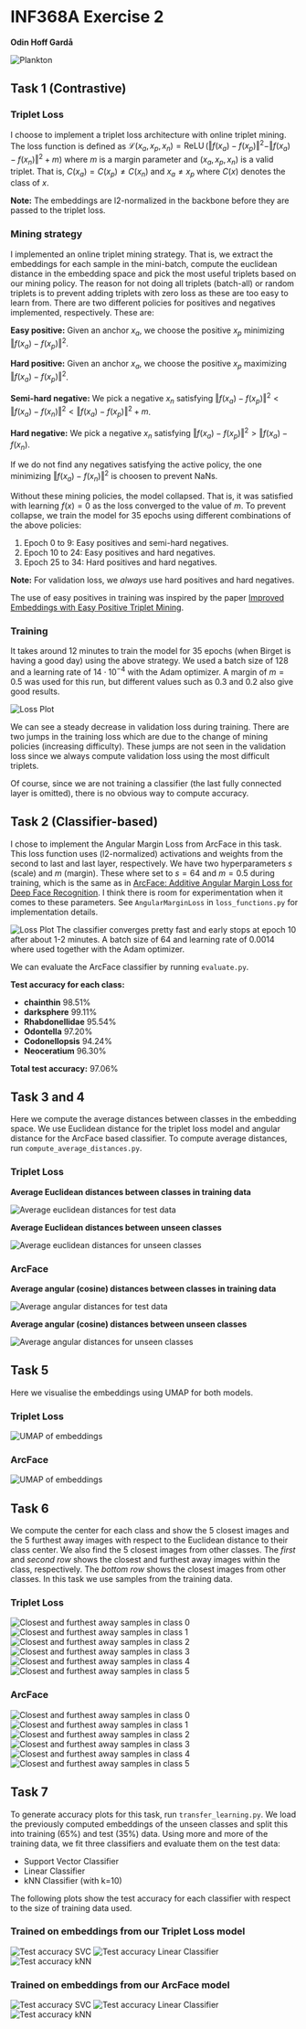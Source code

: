 # INF368A Exercise 2
**Odin Hoff Gardå**

![Plankton](figs/plankton.png)

## Task 1 (Contrastive)

### Triplet Loss
I choose to implement a triplet loss architecture with online triplet mining. The loss function is defined as $\mathcal{L}(x_a, x_p, x_n) = \operatorname{ReLU}(\Vert f(x_a) - f(x_p) \Vert^2 - \Vert f(x_a) - f(x_n) \Vert^2 + m)$ where $m$ is a margin parameter and $(x_a, x_p, x_n)$ is a valid triplet. That is, $C(x_a) = C(x_p) \neq C(x_n)$ and $x_a \neq x_p$ where $C(x)$ denotes the class of $x$.

**Note:** The embeddings are l2-normalized in the backbone before they are passed to the triplet loss.

### Mining strategy
I implemented an online triplet mining strategy. That is, we extract the embeddings for each sample in the mini-batch, compute the euclidean distance in the embedding space and pick the most useful triplets based on our mining policy. The reason for not doing all triplets (batch-all) or random triplets is to prevent adding triplets with zero loss as these are too easy to learn from. There are two different policies for positives and negatives implemented, respectively. These are:

**Easy positive:** Given an anchor $x_a$, we choose the positive $x_p$ minimizing $\Vert f(x_a) - f(x_p)\Vert^2$.

**Hard positive:** Given an anchor $x_a$, we choose the positive $x_p$ maximizing $\Vert f(x_a) - f(x_p)\Vert^2$.

**Semi-hard negative:** We pick a negative $x_n$ satisfying $\Vert f(x_a) - f(x_p) \Vert^2 < \Vert f(x_a) - f(x_n) \Vert^2 < \Vert f(x_a) - f(x_p) \Vert^2 + m$.

**Hard negative:** We pick a negative $x_n$ satisfying $\Vert f(x_a) - f(x_p) \Vert^2 > \Vert f(x_a) - f(x_n)$. 

If we do not find any negatives satisfying the active policy, the one minimizing $\Vert f(x_a) - f(x_n)\Vert^2$ is choosen to prevent NaNs.

Without these mining policies, the model collapsed. That is, it was satisfied with learning $f(x)=0$ as the loss converged to the value of $m$. To prevent collapse, we train the model for 35 epochs using different combinations of the above policies:

1. Epoch 0 to 9: Easy positives and semi-hard negatives.
2. Epoch 10 to 24: Easy positives and hard negatives.
3. Epoch 25 to 34: Hard positives and hard negatives.

**Note:** For validation loss, we *always* use hard positives and hard negatives.

The use of easy positives in training was inspired by the paper [Improved Embeddings with Easy Positive Triplet Mining](https://arxiv.org/abs/1904.04370).

### Training
It takes around 12 minutes to train the model for 35 epochs (when Birget is having a good day) using the above strategy. We used a batch size of 128 and a learning rate of $14\cdot10^{-4}$ with the Adam optimizer. A margin of $m=0.5$ was used for this run, but different values such as 0.3 and 0.2 also give good results.
 
![Loss Plot](figs/triplet_loss/training_plot.png)

We can see a steady decrease in validation loss during training. There are two jumps in the training loss which are due to the change of mining policies (increasing difficulty). These jumps are not seen in the validation loss since we always compute validation loss using the most difficult triplets.

Of course, since we are not training a classifier (the last fully connected layer is omitted), there is no obvious way to compute accuracy.

## Task 2 (Classifier-based)
I chose to implement the Angular Margin Loss from ArcFace in this task. This loss function uses (l2-normalized) activations and weights from the second to last and last layer, respectively. We have two hyperparameters $s$ (scale) and $m$ (margin). These where set to $s=64$ and $m=0.5$ during training, which is the same as in [ArcFace: Additive Angular Margin Loss for Deep Face Recognition](https://arxiv.org/abs/1801.07698). I think there is room for experimentation when it comes to these parameters. See `AngularMarginLoss` in `loss_functions.py` for implementation details. 

![Loss Plot](figs/arcface/training_plot.png)
The classifier converges pretty fast and early stops at epoch 10 after about 1-2 minutes. A batch size of 64 and learning rate of 0.0014 where used together with the Adam optimizer.

We can evaluate the ArcFace classifier by running `evaluate.py`.

**Test accuracy for each class:**

- **chainthin** 98.51% 
- **darksphere** 99.11% 
- **Rhabdonellidae** 95.54% 
- **Odontella** 97.20% 
- **Codonellopsis** 94.24% 
- **Neoceratium** 96.30% 

**Total test accuracy:** 97.06%

## Task 3 and 4
Here we compute the average distances between classes in the embedding space. We use Euclidean distance for the triplet loss model and angular distance for the ArcFace based classifier. To compute average distances, run `compute_average_distances.py`.

### Triplet Loss

**Average Euclidean distances between classes in training data**

![Average euclidean distances for test data](figs/triplet_loss/average_euclidean_distances_test.png)

**Average Euclidean distances between unseen classes**

![Average euclidean distances for unseen classes](figs/triplet_loss/average_euclidean_distances_unseen.png)

### ArcFace

**Average angular (cosine) distances between classes in training data**

![Average angular distances for test data](figs/arcface/average_angular_distances_test.png)

**Average angular (cosine) distances between unseen classes**

![Average angular distances for unseen classes](figs/arcface/average_angular_distances_unseen.png)

## Task 5
Here we visualise the embeddings using UMAP for both models.

### Triplet Loss

![UMAP of embeddings](figs/triplet_loss/umap_embeddings.png)

### ArcFace 

![UMAP of embeddings](figs/arcface/umap_embeddings.png)

## Task 6
We compute the center for each class and show the 5 closest images and the 5 furthest away images with respect to the Euclidean distance to their class center. We also find the 5 closest images from other classes. The *first* and *second row* shows the closest and furthest away images within the class, respectively. The *bottom row* shows the closest images from other classes. In this task we use samples from the training data.

### Triplet Loss

![Closest and furthest away samples in class 0](figs/triplet_loss/close_faraway_closeotherclass_class_0.png)
![Closest and furthest away samples in class 1](figs/triplet_loss/close_faraway_closeotherclass_class_1.png)
![Closest and furthest away samples in class 2](figs/triplet_loss/close_faraway_closeotherclass_class_2.png)
![Closest and furthest away samples in class 3](figs/triplet_loss/close_faraway_closeotherclass_class_3.png)
![Closest and furthest away samples in class 4](figs/triplet_loss/close_faraway_closeotherclass_class_4.png)
![Closest and furthest away samples in class 5](figs/triplet_loss/close_faraway_closeotherclass_class_5.png)

### ArcFace

![Closest and furthest away samples in class 0](figs/arcface/close_faraway_closeotherclass_class_0.png)
![Closest and furthest away samples in class 1](figs/arcface/close_faraway_closeotherclass_class_1.png)
![Closest and furthest away samples in class 2](figs/arcface/close_faraway_closeotherclass_class_2.png)
![Closest and furthest away samples in class 3](figs/arcface/close_faraway_closeotherclass_class_3.png)
![Closest and furthest away samples in class 4](figs/arcface/close_faraway_closeotherclass_class_4.png)
![Closest and furthest away samples in class 5](figs/arcface/close_faraway_closeotherclass_class_5.png)

## Task 7
To generate accuracy plots for this task, run `transfer_learning.py`. We load the previously computed embeddings of the unseen classes and split this into training (65%) and test (35%) data. Using more and more of the training data, we fit three classifiers and evaluate them on the test data:

- Support Vector Classifier
- Linear Classifier
- kNN Classifier (with k=10)

The following plots show the test accuracy for each classifier with respect to the size of training data used.

### Trained on embeddings from our Triplet Loss model

![Test accuracy SVC](figs/triplet_loss/accuracy_SVC.png)
![Test accuracy Linear Classifier](figs/triplet_loss/accuracy_Linear.png)
![Test accuracy kNN](figs/triplet_loss/accuracy_kNN.png)

### Trained on embeddings from our ArcFace model

![Test accuracy SVC](figs/arcface/accuracy_SVC.png)
![Test accuracy Linear Classifier](figs/arcface/accuracy_Linear.png)
![Test accuracy kNN](figs/arcface/accuracy_kNN.png)
